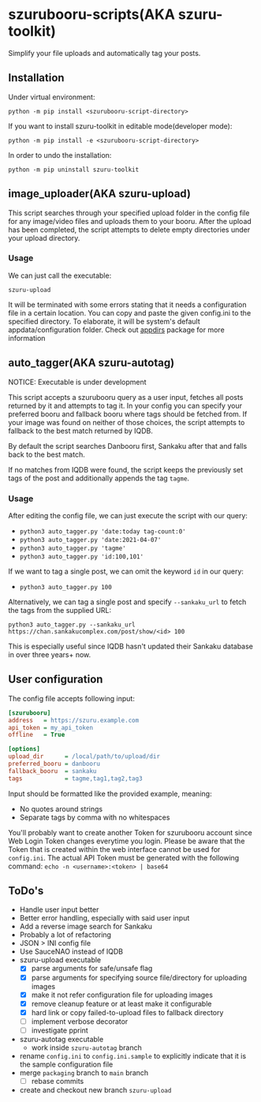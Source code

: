 # szurubooru-scripts(AKA szuru-toolkit)
Simplify your file uploads and automatically tag your posts.

## Installation

Under virtual environment:

`python -m pip install <szurubooru-script-directory>`

If you want to install szuru-toolkit in editable mode(developer mode):

`python -m pip install -e <szurubooru-script-directory>`

In order to undo the installation:

`python -m pip uninstall szuru-toolkit`

## image_uploader(AKA szuru-upload)
This script searches through your specified upload folder in the config file for any image/video files and uploads them to your booru.
After the upload has been completed, the script attempts to delete empty directories under your upload directory.

### Usage

We can just call the executable:

`szuru-upload`

It will be terminated with some errors stating that it needs a configuration file in a certain location.
You can copy and paste the given config.ini to the specified directory.
To elaborate, it will be system's default appdata/configuration folder.
Check out [appdirs](https://github.com/ActiveState/appdirs) package for more information

## auto_tagger(AKA szuru-autotag)

NOTICE: Executable is under development

This script accepts a szurubooru query as a user input, fetches all posts returned by it and attempts to tag it.
In your config you can specify your preferred booru and fallback booru where tags should be fetched from.
If your image was found on neither of those choices, the script attempts to fallback to the best match returned by IQDB.

By default the script searches Danbooru first, Sankaku after that and falls back to the best match.

If no matches from IQDB were found, the script keeps the previously set tags of the post and additionally appends the tag `tagme`.

### Usage
After editing the config file, we can just execute the script with our query:

* `python3 auto_tagger.py 'date:today tag-count:0'`
* `python3 auto_tagger.py 'date:2021-04-07'`
* `python3 auto_tagger.py 'tagme'`
* `python3 auto_tagger.py 'id:100,101'`

If we want to tag a single post, we can omit the keyword `id` in our query:

* `python3 auto_tagger.py 100`

Alternatively, we can tag a single post and specify `--sankaku_url` to fetch the tags from the supplied URL:

`python3 auto_tagger.py --sankaku_url https://chan.sankakucomplex.com/post/show/<id> 100`

This is especially useful since IQDB hasn't updated their Sankaku database in over three years+ now.

## User configuration
The config file accepts following input:
```INI
[szurubooru]
address   = https://szuru.example.com
api_token = my_api_token
offline   = True

[options]
upload_dir      = /local/path/to/upload/dir
preferred_booru = danbooru
fallback_booru  = sankaku
tags            = tagme,tag1,tag2,tag3
```
Input should be formatted like the provided example, meaning:
* No quotes around strings
* Separate tags by comma with no whitespaces

You'll probably want to create another Token for szurubooru account since Web Login Token changes everytime you login.
Please be aware that the Token that is created within the web interface cannot be used for `config.ini`.
The actual API Token must be generated with the following command:
`echo -n <username>:<token> | base64`

## ToDo's
* Handle user input better
* Better error handling, especially with said user input
* Add a reverse image search for Sankaku
* Probably a lot of refactoring
* JSON > INI config file
* Use SauceNAO instead of IQDB
* szuru-upload executable
  - [x] parse arguments for safe/unsafe flag
  - [x] parse arguments for specifying source file/directory for uploading images
  - [x] make it not refer configuration file for uploading images
  - [x] remove cleanup feature or at least make it configurable
  - [x] hard link or copy failed-to-upload files to fallback directory
  - [ ] implement verbose decorator
  - [ ] investigate pprint
* szuru-autotag executable
  - work inside `szuru-autotag` branch
* rename `config.ini` to `config.ini.sample` to explicitly indicate that it is the sample configuration file
* merge `packaging` branch to `main` branch
  - [ ] rebase commits
* create and checkout new branch `szuru-upload`
